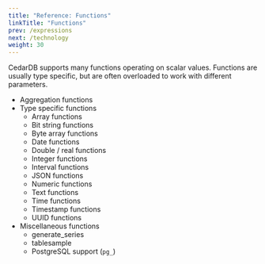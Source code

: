 ```yaml
---
title: "Reference: Functions"
linkTitle: "Functions"
prev: /expressions
next: /technology
weight: 30
---
```


CedarDB supports many functions operating on scalar values.
Functions are usually type specific, but are often overloaded to work with different parameters.

* Aggregation functions
* Type specific functions
  * Array functions
  * Bit string functions
  * Byte array functions
  * Date functions
  * Double / real functions
  * Integer functions
  * Interval functions
  * JSON functions
  * Numeric functions
  * Text functions
  * Time functions
  * Timestamp functions
  * UUID functions
* Miscellaneous functions
  * generate_series
  * tablesample
  * PostgreSQL support (`pg_`)